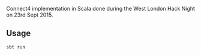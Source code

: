 

Connect4 implementation in Scala done during the West London Hack Night on 23rd Sept 2015.


## Usage

    sbt run



